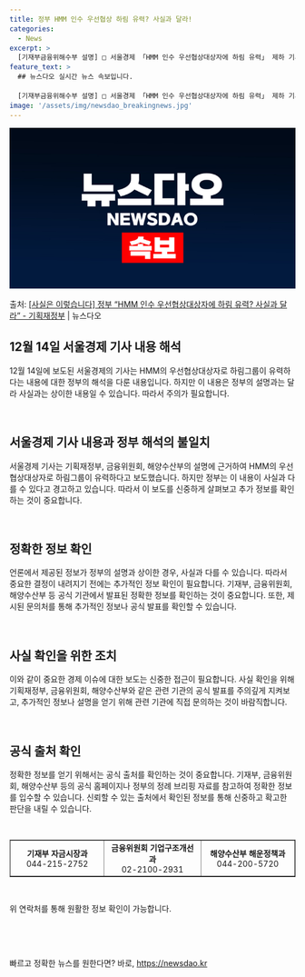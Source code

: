 ```yaml
---
title: 정부 HMM 인수 우선협상 하림 유력? 사실과 달라!
categories:
  - News
excerpt: >
  [기재부금융위해수부 설명] □ 서울경제 「HMM 인수 우선협상대상자에 하림 유력」 제하 기사와 관련, ㅇ 금…
feature_text: >
  ## 뉴스다오 실시간 뉴스 속보입니다.

  [기재부금융위해수부 설명] □ 서울경제 「HMM 인수 우선협상대상자에 하림 유력」 제하 기사와 관련, ㅇ 금…
image: '/assets/img/newsdao_breakingnews.jpg'
---
```


![뉴스다오 속보](/assets/img/newsdao_breakingnews.jpg)

<p>출처: <a href="https://newsdao.kr/2816" rel="dofollow">[사실은 이렇습니다] 정부 “HMM 인수 우선협상대상자에 하림 유력? 사실과 달라” - 기획재정부</a> | 뉴스다오</p>

<h2 data-ke-size="size26">12월 14일 서울경제 기사 내용 해석</h2>
<p data-ke-size="size16">12월 14일에 보도된 서울경제의 기사는 HMM의 우선협상대상자로 하림그룹이 유력하다는 내용에 대한 정부의 해석을 다룬 내용입니다. 하지만 이 내용은 정부의 설명과는 달라 사실과는 상이한 내용일 수 있습니다. 따라서 주의가 필요합니다.</p>
<p data-ke-size="size16">&nbsp;</p>

<h2 data-ke-size="size26">서울경제 기사 내용과 정부 해석의 불일치</h2>
<p data-ke-size="size16">서울경제 기사는 기획재정부, 금융위원회, 해양수산부의 설명에 근거하여 HMM의 우선협상대상자로 하림그룹이 유력하다고 보도했습니다. 하지만 정부는 이 내용이 사실과 다를 수 있다고 경고하고 있습니다. 따라서 이 보도를 신중하게 살펴보고 추가 정보를 확인하는 것이 중요합니다.</p>
<p data-ke-size="size16">&nbsp;</p>

<h2 data-ke-size="size26">정확한 정보 확인</h2>
<p data-ke-size="size16">언론에서 제공된 정보가 정부의 설명과 상이한 경우, 사실과 다를 수 있습니다. 따라서 중요한 결정이 내려지기 전에는 추가적인 정보 확인이 필요합니다. 기재부, 금융위원회, 해양수산부 등 공식 기관에서 발표된 정확한 정보를 확인하는 것이 중요합니다. 또한, 제시된 문의처를 통해 추가적인 정보나 공식 발표를 확인할 수 있습니다.</p>
<p data-ke-size="size16">&nbsp;</p>

<h2 data-ke-size="size26">사실 확인을 위한 조치</h2>
<p data-ke-size="size16">이와 같이 중요한 경제 이슈에 대한 보도는 신중한 접근이 필요합니다. 사실 확인을 위해 기획재정부, 금융위원회, 해양수산부와 같은 관련 기관의 공식 발표를 주의깊게 지켜보고, 추가적인 정보나 설명을 얻기 위해 관련 기관에 직접 문의하는 것이 바람직합니다.</p>
<p data-ke-size="size16">&nbsp;</p>

<h2 data-ke-size="size26">공식 출처 확인</h2>
<p data-ke-size="size16">정확한 정보를 얻기 위해서는 공식 출처를 확인하는 것이 중요합니다. 기재부, 금융위원회, 해양수산부 등의 공식 홈페이지나 정부의 정례 브리핑 자료를 참고하여 정확한 정보를 입수할 수 있습니다. 신뢰할 수 있는 출처에서 확인된 정보를 통해 신중하고 확고한 판단을 내릴 수 있습니다.</p>
<p data-ke-size="size16">&nbsp;</p>

<table style="width: 100%;" border="1">
<tbody>
<tr>
<td style="text-align: center; width: 290px;"><b>기재부 자금시장과</b><br>044-215-2752</td>
<td style="text-align: center; width: 290px;"><b>금융위원회 기업구조개선과</b><br>02-2100-2931</td>
<td style="text-align: center; width: 290px;"><b>해양수산부 해운정책과</b><br>044-200-5720</td>
</tr>
</tbody>
</table>
<p data-ke-size="size16">&nbsp;</p>
<p data-ke-size="size16">위 연락처를 통해 원활한 정보 확인이 가능합니다.</p>
<p data-ke-size="size16">&nbsp;</p>
<p data-ke-size="size16">&nbsp;</p>
 

빠르고 정확한 뉴스를 원한다면? 바로, <a href="https://newsdao.kr" rel="dofollow">https://newsdao.kr</a>


    
